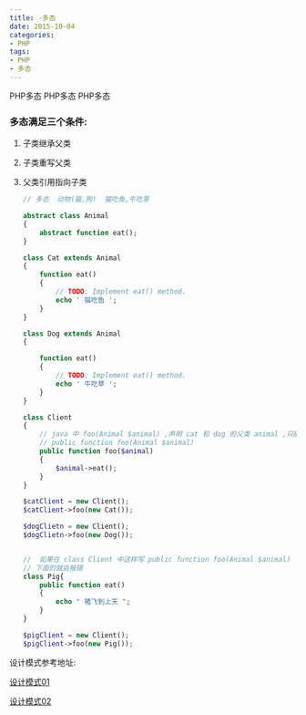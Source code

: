 ```yaml
---
title: -多态
date: 2015-10-04
categories: 
- PHP
tags:
- PHP
- 多态
---
```


PHP多态
PHP多态
PHP多态

<!-- more -->

### 多态满足三个条件:

1. 子类继承父类

2. 子类重写父类

3. 父类引用指向子类

   ```php
   // 多态  动物(猫,狗)  猫吃鱼,牛吃草
   
   abstract class Animal
   {
       abstract function eat();
   }
   
   class Cat extends Animal
   {
       function eat()
       {
           // TODO: Implement eat() method.
           echo ' 猫吃鱼 ';
       }
   }
   
   class Dog extends Animal
   {
   
       function eat()
       {
           // TODO: Implement eat() method.
           echo ' 牛吃草 ';
       }
   }
   
   class Client
   {
       // java 中 foo(Animal $animal) ,声明 cat 和 dog 的父类 animal ,只能传递 animal 的子类
       // public function foo(Animal $animal)
       public function foo($animal)
       {
           $animal->eat();
       }
   }
   
   $catClient = new Client();
   $catClient->foo(new Cat());
   
   $dogClietn = new Client();
   $dogClietn->foo(new Dog());
   
   
   //  如果在 class Client 中这样写 public function foo(Animal $animal)
   // 下面的就会报错
   class Pig{
       public function eat()
       {
           echo " 猪飞到上天 ";
       }
   }
   
   $pigClient = new Client();
   $pigClient->foo(new Pig());
   ```

设计模式参考地址: 

[设计模式]: http://www.runoob.com/design-pattern/design-pattern-tutorial.html	"设计模式"

[设计模式]: https://www.w3cschool.cn/shejimoshi/design-pattern-tutorial.html	"设计模式"

[设计模式01](http://www.runoob.com/design-pattern/design-pattern-tutorial.html)

[设计模式02](https://www.w3cschool.cn/shejimoshi/design-pattern-tutorial.html)